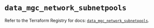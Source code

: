 # `data_mgc_network_subnetpools`

Refer to the Terraform Registry for docs: [`data_mgc_network_subnetpools`](https://registry.terraform.io/providers/magalucloud/mgc/0.39.0/docs/data-sources/network_subnetpools).
